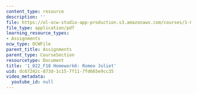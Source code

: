```yaml
---
content_type: resource
description: ''
file: https://ol-ocw-studio-app-production.s3.amazonaws.com/courses/1-022-introduction-to-network-models-fall-2018/dc67242c873d1c157f117fd665e9cc35_MIT1_022F18_Homework6.pdf
file_type: application/pdf
learning_resource_types:
- Assignments
ocw_type: OCWFile
parent_title: Assignments
parent_type: CourseSection
resourcetype: Document
title: '1_022_F18 Homework6: Romeo Juliet'
uid: dc67242c-873d-1c15-7f11-7fd665e9cc35
video_metadata:
  youtube_id: null
---
```

